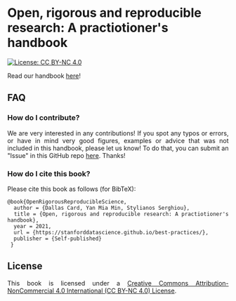 # Open, rigorous and reproducible research: A practiotioner's handbook

[![License: CC BY-NC 4.0](https://img.shields.io/badge/License-CC%20BY--NC%204.0-lightgrey.svg)](https://creativecommons.org/licenses/by-nc/4.0/)

<div align='justify'>
  
Read our handbook [here](https://stanforddatascience.github.io/best-practices/)!

## FAQ

### How do I contribute?

We are very interested in any contributions! If you spot any typos or errors, or have in mind very good figures, examples or advice that was not included in this handbook, please let us know! To do that, you can submit an "Issue" in this GitHub repo [here](https://github.com/serghiou/scientific-method-handbook/issues). Thanks!


### How do I cite this book?

Please cite this book as follows (for BibTeX):

```
@book{OpenRigorousReproducibleScience, 
  author = {Dallas Card, Yan Mia Min, Stylianos Serghiou}, 
  title = {Open, rigorous and reproducible research: A practiotioner's handbook}, 
  year = 2021,
  url = {https://stanforddatascience.github.io/best-practices/}, 
  publisher = {Self-published} 
 }
```

## License

This book is licensed under a [Creative Commons Attribution-NonCommercial 4.0 International (CC BY-NC 4.0) License](https://creativecommons.org/licenses/by-nc/4.0/).

</div>

